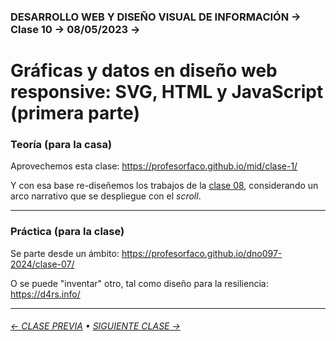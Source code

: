 ### DESARROLLO WEB Y DISEÑO VISUAL DE INFORMACIÓN → Clase 10 → 08/05/2023 → 


# Gráficas y datos en diseño web responsive: SVG, HTML y JavaScript (primera parte)

### Teoría (para la casa)

Aprovechemos esta clase: https://profesorfaco.github.io/mid/clase-1/

Y con esa base re-diseñemos los trabajos de la [clase 08](https://github.com/profesorfaco/dno097-2024/tree/main/clase-08), considerando un arco narrativo que se despliegue con el *scroll*. 

- - - - - - - - - - - - - - 

### Práctica (para la clase)

Se parte desde un ámbito: https://profesorfaco.github.io/dno097-2024/clase-07/

O se puede "inventar" otro, tal como diseño para la resiliencia: https://d4rs.info/

- - - - - - - 

###### [← CLASE PREVIA](https://github.com/profesorfaco/dno097-2024/tree/main/clase-08) • [SIGUIENTE CLASE →](https://github.com/profesorfaco/dno097-2024/tree/main/clase-11)
